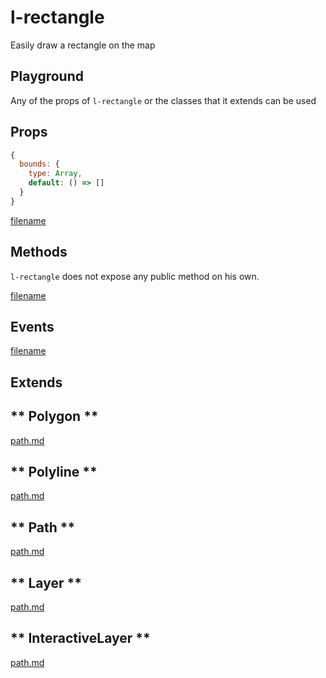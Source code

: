 # l-rectangle

Easily draw a rectangle on the map

## Playground
Any of the props of `l-rectangle` or the classes that it extends can be used

<vuep template="#rectangle-example"></vuep>

<script v-pre type="text/x-template" id="rectangle-example">

<template>
  <l-map style="height: 100%; width: 100%" :zoom="zoom" :center="center">
    <l-tile-layer :url="url"></l-tile-layer>
       <l-rectangle
        :bounds="rectangle.bounds"
        :l-style="rectangle.style">
        </l-rectangle>
  </l-map>
</template>

<script>

Vue.component('l-map', Vue2Leaflet.LMap)
Vue.component('l-tile-layer', Vue2Leaflet.LTileLayer)
Vue.component('l-rectangle', Vue2Leaflet.LRectangle)

export default {
  data () {
    return {
      url: 'http://{s}.tile.osm.org/{z}/{x}/{y}.png',
      zoom: 8,
      center: [47.413220, -1.319482],
      markerLatLng: [47.313220, -1.319482],
      rectangle: {
        bounds: [[47.341456, -1.397133], [47.303901, -1.243813]],
        style: { color: 'green', weight: 5 }
      }
    };
  }
}
</script>
</script>

## Props

```js
{
  bounds: {
    type: Array,
    default: () => []
  }
}
```

[filename](../props-notice.md ':include')

## Methods

`l-rectangle` does not expose any public method on his own.

[filename](../methods-notice.md ':include')

## Events

[filename](../shared-events.md ':include')

## Extends

<!-- tabs:start -->

## ** Polygon **

[path.md](../../mixins/polygon.md ':include')

## ** Polyline **

[path.md](../../mixins/polyline.md ':include')

## ** Path **

[path.md](../../mixins/path.md ':include')

## ** Layer **

[path.md](../../mixins/layer.md ':include')

## ** InteractiveLayer **

[path.md](../../mixins/interactive-layer.md ':include')

<!-- tabs:end -->
